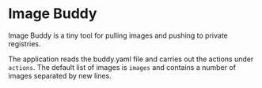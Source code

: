 # Image Buddy

Image Buddy is a tiny tool for pulling images and pushing to private registries.

The application reads the buddy.yaml file and carries out the actions under `actions`. 
The default list of images is `images` and contains a number of images separated by new lines.


